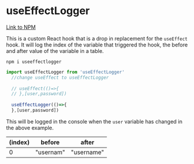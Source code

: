 # useEffectLogger

[Link to NPM](https://www.npmjs.com/package/useeffectlogger)

This is a custom React hook that is a drop in replacement for the `useEffect` hook. It will log the index of the variable that triggered the hook, the before and after value of the variable in a table.

`npm i useeffectlogger`

```JavaScript
import useEffectLogger from 'useEffectLogger'
  //change useEffect to useEffectLogger
  
  // useEffect(()=>{
  // },[user,password])
  
  useEffectLogger(()=>{
  },[user,password])
```

This will be logged in the console when the `user` variable has changed in the above example.

|(index)|before|after|
|---|---|---|
|0|"usernam"|"username"|
